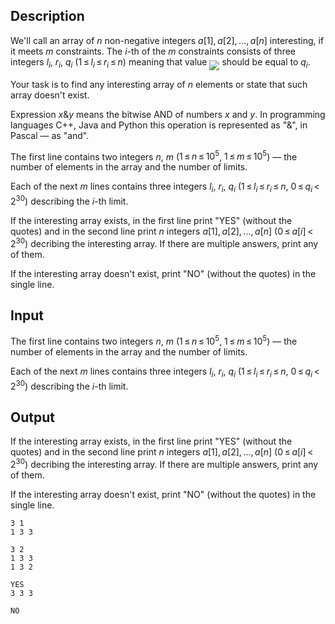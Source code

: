 ## Description

<div><p>We'll call an array of <span class="tex-span"><i>n</i></span> non-negative integers <span class="tex-span"><i>a</i>[1], <i>a</i>[2], ..., <i>a</i>[<i>n</i>]</span> <span class="tex-font-style-it">interesting</span>, if it meets <span class="tex-span"><i>m</i></span> constraints. The <span class="tex-span"><i>i</i></span>-th of the <span class="tex-span"><i>m</i></span> constraints consists of three integers <span class="tex-span"><i>l</i><sub class="lower-index"><i>i</i></sub></span>, <span class="tex-span"><i>r</i><sub class="lower-index"><i>i</i></sub></span>, <span class="tex-span"><i>q</i><sub class="lower-index"><i>i</i></sub></span> (<span class="tex-span">1 ≤ <i>l</i><sub class="lower-index"><i>i</i></sub> ≤ <i>r</i><sub class="lower-index"><i>i</i></sub> ≤ <i>n</i></span>) meaning that value <img align="middle" class="tex-formula" src="file://Ash5nOMA.png" style="max-width: 100.0%;max-height: 100.0%;"> should be equal to <span class="tex-span"><i>q</i><sub class="lower-index"><i>i</i></sub></span>. </p><p>Your task is to find any <span class="tex-font-style-it">interesting</span> array of <span class="tex-span"><i>n</i></span> elements or state that such array doesn't exist.</p><p>Expression <span class="tex-span"><i>x</i>&amp;<i>y</i></span> means the bitwise AND of numbers <span class="tex-span"><i>x</i></span> and <span class="tex-span"><i>y</i></span>. In programming languages C++, Java and Python this operation is represented as "&amp;", in Pascal — as "and".</p></div><div class="input-specification"><p>The first line contains two integers <span class="tex-span"><i>n</i></span>, <span class="tex-span"><i>m</i></span> (<span class="tex-span">1 ≤ <i>n</i> ≤ 10<sup class="upper-index">5</sup></span>, <span class="tex-span">1 ≤ <i>m</i> ≤ 10<sup class="upper-index">5</sup></span>)&nbsp;— the number of elements in the array and the number of limits.</p><p>Each of the next <span class="tex-span"><i>m</i></span> lines contains three integers <span class="tex-span"><i>l</i><sub class="lower-index"><i>i</i></sub></span>, <span class="tex-span"><i>r</i><sub class="lower-index"><i>i</i></sub></span>, <span class="tex-span"><i>q</i><sub class="lower-index"><i>i</i></sub></span> (<span class="tex-span">1 ≤ <i>l</i><sub class="lower-index"><i>i</i></sub> ≤ <i>r</i><sub class="lower-index"><i>i</i></sub> ≤ <i>n</i></span>, <span class="tex-span">0 ≤ <i>q</i><sub class="lower-index"><i>i</i></sub> &lt; 2<sup class="upper-index">30</sup></span>) describing the <span class="tex-span"><i>i</i></span>-th limit.</p></div><div class="output-specification"><p>If the <span class="tex-font-style-it">interesting</span> array exists, in the first line print "YES" (without the quotes) and in the second line print <span class="tex-span"><i>n</i></span> integers <span class="tex-span"><i>a</i>[1], <i>a</i>[2], ..., <i>a</i>[<i>n</i>]</span> (<span class="tex-span">0 ≤ <i>a</i>[<i>i</i>] &lt; 2<sup class="upper-index">30</sup></span>)&nbsp;decribing the <span class="tex-font-style-it">interesting</span> array. If there are multiple answers, print any of them.</p><p>If the <span class="tex-font-style-it">interesting</span> array doesn't exist, print "NO" (without the quotes) in the single line.</p></div>

## Input

<p>The first line contains two integers <span class="tex-span"><i>n</i></span>, <span class="tex-span"><i>m</i></span> (<span class="tex-span">1 ≤ <i>n</i> ≤ 10<sup class="upper-index">5</sup></span>, <span class="tex-span">1 ≤ <i>m</i> ≤ 10<sup class="upper-index">5</sup></span>)&nbsp;— the number of elements in the array and the number of limits.</p><p>Each of the next <span class="tex-span"><i>m</i></span> lines contains three integers <span class="tex-span"><i>l</i><sub class="lower-index"><i>i</i></sub></span>, <span class="tex-span"><i>r</i><sub class="lower-index"><i>i</i></sub></span>, <span class="tex-span"><i>q</i><sub class="lower-index"><i>i</i></sub></span> (<span class="tex-span">1 ≤ <i>l</i><sub class="lower-index"><i>i</i></sub> ≤ <i>r</i><sub class="lower-index"><i>i</i></sub> ≤ <i>n</i></span>, <span class="tex-span">0 ≤ <i>q</i><sub class="lower-index"><i>i</i></sub> &lt; 2<sup class="upper-index">30</sup></span>) describing the <span class="tex-span"><i>i</i></span>-th limit.</p>

## Output

<p>If the <span class="tex-font-style-it">interesting</span> array exists, in the first line print "YES" (without the quotes) and in the second line print <span class="tex-span"><i>n</i></span> integers <span class="tex-span"><i>a</i>[1], <i>a</i>[2], ..., <i>a</i>[<i>n</i>]</span> (<span class="tex-span">0 ≤ <i>a</i>[<i>i</i>] &lt; 2<sup class="upper-index">30</sup></span>)&nbsp;decribing the <span class="tex-font-style-it">interesting</span> array. If there are multiple answers, print any of them.</p><p>If the <span class="tex-font-style-it">interesting</span> array doesn't exist, print "NO" (without the quotes) in the single line.</p>





```input1
3 1
1 3 3

```




```input2
3 2
1 3 3
1 3 2

```




```output1
YES
3 3 3

```




```output2
NO

```


